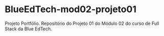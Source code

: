 # BlueEdTech-mod02-projeto01
Projeto Portfólio. Repositório do Projeto 01 do Módulo 02 do curso de Full Stack da Blue EdTech. 
